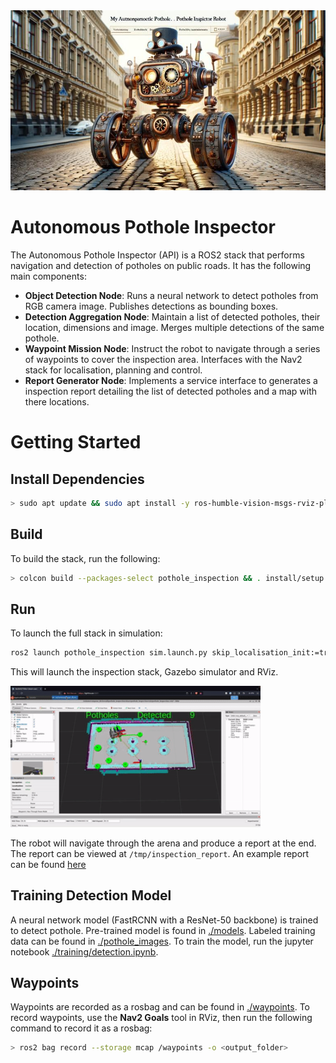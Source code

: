 

<img src="docs/banner_image.jpeg">

# Autonomous Pothole Inspector

The Autonomous Pothole Inspector (API) is a ROS2 stack that performs navigation and detection of potholes on public roads. It has the following main components:

- **Object Detection Node**: Runs a neural network to detect potholes from RGB camera image. Publishes detections as bounding boxes.
- **Detection Aggregation Node**: Maintain a list of detected potholes, their location, dimensions and image. Merges multiple detections of the same pothole.
- **Waypoint Mission Node**: Instruct the robot to navigate through a series of waypoints to cover the inspection area. Interfaces with the Nav2 stack for localisation, planning and control.
- **Report Generator Node**: Implements a service interface to generates a inspection report detailing the list of detected potholes and a map with there locations.

# Getting Started

## Install Dependencies

```sh
> sudo apt update && sudo apt install -y ros-humble-vision-msgs-rviz-plugins
```

## Build

To build the stack, run the following:

```sh
> colcon build --packages-select pothole_inspection && . install/setup.bash 
```

## Run

To launch the full stack in simulation:

```sh
ros2 launch pothole_inspection sim.launch.py skip_localisation_init:=true
```

This will launch the inspection stack, Gazebo simulator and RViz. 

<img src="docs/stack_running.gif" width="400">

The robot will navigate through the arena and produce a report at the end. The report can be viewed at `/tmp/inspection_report`. An example report can be found [here](example_inspection_report/report.md)

## Training Detection Model

A neural network model (FastRCNN with a ResNet-50 backbone) is trained to detect pothole. Pre-trained model is found in [./models](./models/). Labeled training data can be found in [./pothole_images](./pothole_images/). To train the model, run the jupyter notebook [./training/detection.ipynb](./training/detection.ipynb).

## Waypoints

Waypoints are recorded as a rosbag and can be found in [./waypoints](./waypoints/).
To record waypoints, use the **Nav2 Goals** tool in RViz, then run the following command to record it as a rosbag:

```sh
> ros2 bag record --storage mcap /waypoints -o <output_folder>
```
